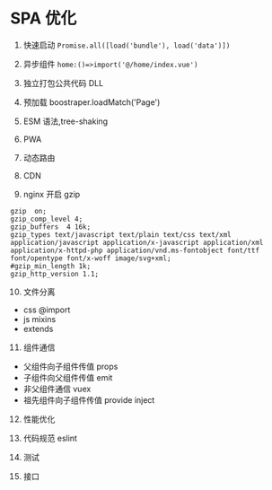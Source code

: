 # SPA 优化

1.  快速启动
    `Promise.all([load('bundle'), load('data')])`

2.  异步组件
    `home:()=>import('@/home/index.vue')`

3.  独立打包公共代码
    DLL

4.  预加载
    boostraper.loadMatch('Page')

5.  ESM 语法,tree-shaking

6.  PWA

7.  动态路由

8.  CDN

9.  nginx 开启 gzip

```
gzip  on;
gzip_comp_level 4;
gzip_buffers  4 16k;
gzip_types text/javascript text/plain text/css text/xml application/javascript application/x-javascript application/xml  application/x-httpd-php application/vnd.ms-fontobject font/ttf font/opentype font/x-woff image/svg+xml;
#gzip_min_length 1k;
gzip_http_version 1.1;
```

10. 文件分离

- css @import
- js mixins
- extends

11. 组件通信

- 父组件向子组件传值 props
- 子组件向父组件传值 emit
- 非父组件通信 vuex
- 祖先组件向子组件传值 provide inject

12. 性能优化

13. 代码规范 eslint

14. 测试

15. 接口
